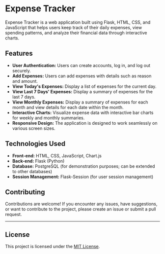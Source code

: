 # Expense Tracker

Expense Tracker is a web application built using Flask, HTML, CSS, and JavaScript that helps users keep track of their daily expenses, view spending patterns, and analyze their financial data through interactive charts.

## Features

- **User Authentication:** Users can create accounts, log in, and log out securely.
- **Add Expenses:** Users can add expenses with details such as reason and amount.
- **View Today's Expenses:** Display a list of expenses for the current day.
- **View Last 7 Days' Expenses:** Display a summary of expenses for the last 7 days.
- **View Monthly Expenses:** Display a summary of expenses for each month and view details for each date within the month.
- **Interactive Charts:** Visualize expense data with interactive bar charts for weekly and monthly summaries.
- **Responsive Design:** The application is designed to work seamlessly on various screen sizes.

## Technologies Used

- **Front-end:** HTML, CSS, JavaScript, Chart.js
- **Back-end:** Flask (Python)
- **Database:** PostgreSQL (for demonstration purposes; can be extended to other databases)
- **Session Management:** Flask-Session (for user session management)


## Contributing

Contributions are welcome! If you encounter any issues, have suggestions, or want to contribute to the project, please create an issue or submit a pull request.

---

## License

This project is licensed under the [MIT License](LICENSE).
